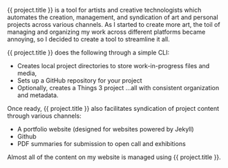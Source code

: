 {{ project.title }} is a tool for artists and creative technologists which automates the creation, management, and syndication of art and personal projects across various channels. As I started to create more art, the toil of managing and organizing my work across different platforms became annoying, so I decided to create a tool to streamline it all.

{{ project.title }} does the following through a simple CLI:
- Creates local project directories to store work-in-progress files and media, 
- Sets up a GitHub repository for your project
- Optionally, creates a Things 3 project
...all with consistent organization and metadata.

Once ready, {{ project.title }} also facilitates syndication of project content through various channels:
- A portfolio website (designed for websites powered by Jekyll)
- Github
- PDF summaries for submission to open call and exhibitions

Almost all of the content on my website is managed using {{ project.title }}.